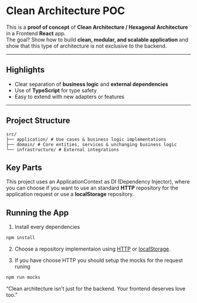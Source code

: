 # Clean Architecture POC

This is a **proof of concept** of **Clean Architecture / Hexagonal Architecture** in a Frontend **React** app.  
The goal? Show how to build **clean, modular, and scalable application** and show that this type of architecture is not exclusive to the backend.

---

## Highlights

- Clear separation of **business logic** and **external dependencies**
- Use of **TypeScript** for type safety
- Easy to extend with new adapters or features

---

## Project Structure

```
src/
├── application/ # Use cases & business logic implementations
├── domain/ # Core entities, services & unchanging business logic
└── infrastructure/ # External integrations
```

## Key Parts

This project uses an ApplicationContext as DI (Dependency Injector), where you can choose if you want to use an standard **HTTP** repository for the application request or use a **localStorage** repository.

## Running the App

1. Install every dependencies

```bash
npm install
```

2. Choose a repository implementaion using [HTTP](https://github.com/Asega1996/clean-arch-poc/blob/main/src/infrastructure/ui/react/context/application-context/application-context.tsx#11) or [localStorage](https://github.com/Asega1996/clean-arch-poc/blob/main/src/infrastructure/ui/react/context/application-context/application-context.tsx#12).

3. If you have choose HTTP you should setup the mocks for the request runing

```bash
npm run mocks
```

“Clean architecture isn’t just for the backend. Your frontend deserves love too.”
